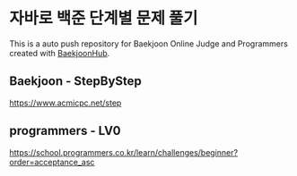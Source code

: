 # 자바로 백준 단계별 문제 풀기
This is a auto push repository for Baekjoon Online Judge and Programmers created with [BaekjoonHub](https://github.com/BaekjoonHub/BaekjoonHub).

## Baekjoon - StepByStep
https://www.acmicpc.net/step


## programmers - LV0
https://school.programmers.co.kr/learn/challenges/beginner?order=acceptance_asc
